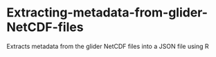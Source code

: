 # Extracting-metadata-from-glider-NetCDF-files
Extracts metadata from the glider NetCDF files into a JSON file using R
